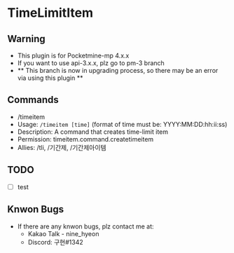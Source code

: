 # TimeLimitItem

## Warning
 - This plugin is for Pocketmine-mp 4.x.x
 - If you want to use api-3.x.x, plz go to pm-3 branch
 - ** This branch is now in upgrading process, so there may be an error via using this plugin **

## Commands
 - /timeitem
 - Usage: `/timeitem [time]` (format of time must be: YYYY:MM:DD:hh:ii:ss)
 - Description: A command that creates time-limit item
 - Permission: timeitem.command.createtimeitem
 - Allies: /tli, /기간제, /기간제아이템
 
## TODO
 - [ ] test

## Knwon Bugs
 - If there are any knwon bugs, plz contact me at:
     - Kakao Talk - nine_hyeon
     - Discord: 구현#1342
